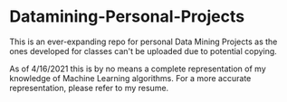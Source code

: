 # Datamining-Personal-Projects

This is an ever-expanding repo for personal Data Mining Projects as the ones developed for classes can't be uploaded due to potential copying.

As of 4/16/2021 this is by no means a complete representation of my knowledge of Machine Learning algorithms. For a more accurate representation, please refer to my resume.
